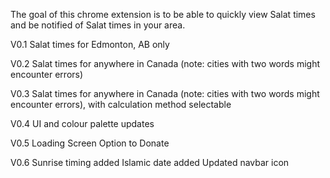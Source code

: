 The goal of this chrome extension is to be able to quickly view Salat times and be notified of Salat times in your area. 

V0.1
    Salat times for Edmonton, AB only

V0.2
    Salat times for anywhere in Canada (note: cities with two words might encounter errors)

V0.3
    Salat times for anywhere in Canada (note: cities with two words might encounter errors), with calculation method selectable

V0.4
    UI and colour palette updates

V0.5
    Loading Screen
    Option to Donate

V0.6
    Sunrise timing added
    Islamic date added
    Updated navbar icon